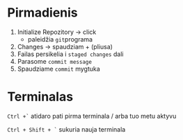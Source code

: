 # Pirmadienis

1. Initialize Repozitory -> click
    - paleidžia `git`programa
2. Changes -> spaudziam + (pliusa)     
3. Failas persikelia i `staged changes` dali
4. Parasome `commit message`
5. Spaudziame `commit` mygtuka

# Terminalas

`` Ctrl +` ``       atidaro pati pirma terminala / arba tuo metu aktyvu

`` Ctrl + Shift + ` `` sukuria nauja terminala

